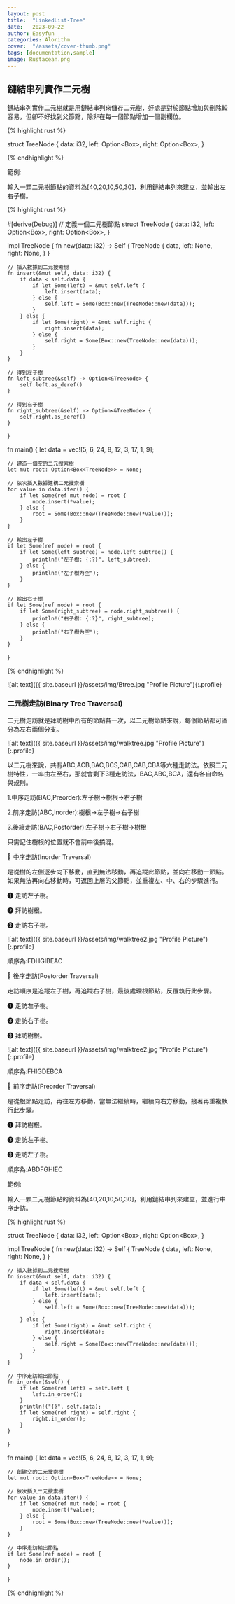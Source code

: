 ```yaml
---
layout: post
title:  "LinkedList-Tree"
date:   2023-09-22
author: Easyfun
categories: Alorithm
cover:  "/assets/cover-thumb.png"
tags: [documentation,sample]
image: Rustacean.png
---
```


## 鏈結串列實作二元樹

鏈結串列實作二元樹就是用鏈結串列來儲存二元樹，好處是對於節點增加與刪除較容易，但卻不好找到父節點，除非在每一個節點增加一個副欄位。

{% highlight rust %}

struct TreeNode {
    data: i32,
    left: Option<Box<TreeNode>>,
    right: Option<Box<TreeNode>>,
}

{% endhighlight %}

範例:

輸入一顆二元樹節點的資料為[40,20,10,50,30]，利用鏈結串列來建立，並輸出左右子樹。

{% highlight rust %}

#[derive(Debug)]
// 定義一個二元樹節點
struct TreeNode {
    data: i32,
    left: Option<Box<TreeNode>>,
    right: Option<Box<TreeNode>>,
}

impl TreeNode {
    fn new(data: i32) -> Self {
        TreeNode {
            data,
            left: None,
            right: None,
        }
    }

    // 插入數據到二元搜索樹
    fn insert(&mut self, data: i32) {
        if data < self.data {
            if let Some(left) = &mut self.left {
                left.insert(data);
            } else {
                self.left = Some(Box::new(TreeNode::new(data)));
            }
        } else {
            if let Some(right) = &mut self.right {
                right.insert(data);
            } else {
                self.right = Some(Box::new(TreeNode::new(data)));
            }
        }
    }

    // 得到左子樹
    fn left_subtree(&self) -> Option<&TreeNode> {
        self.left.as_deref()
    }

    // 得到右子樹
    fn right_subtree(&self) -> Option<&TreeNode> {
        self.right.as_deref()
    }
}

fn main() {
    let data = vec![5, 6, 24, 8, 12, 3, 17, 1, 9];

    // 建造一個空的二元搜索樹
    let mut root: Option<Box<TreeNode>> = None;

    // 依次插入數據建構二元搜索樹
    for value in data.iter() {
        if let Some(ref mut node) = root {
            node.insert(*value);
        } else {
            root = Some(Box::new(TreeNode::new(*value)));
        }
    }

    // 輸出左子樹
    if let Some(ref node) = root {
        if let Some(left_subtree) = node.left_subtree() {
            println!("左子樹: {:?}", left_subtree);
        } else {
            println!("左子樹为空");
        }
    }

    // 輸出右子樹
    if let Some(ref node) = root {
        if let Some(right_subtree) = node.right_subtree() {
            println!("右子樹: {:?}", right_subtree);
        } else {
            println!("右子樹为空");
        }
    }
}

{% endhighlight %}





![alt text]({{ site.baseurl }}/assets/img/Btree.jpg "Profile Picture"){:.profile}





### 二元樹走訪(Binary Tree Traversal)

二元樹走訪就是拜訪樹中所有的節點各一次，以二元樹節點來說，每個節點都可區分為左右兩個分支。

![alt text]({{ site.baseurl }}/assets/img/walktree.jpg "Profile Picture"){:.profile}


以二元樹來說，共有ABC,ACB,BAC,BCS,CAB,CAB,CBA等六種走訪法。依照二元樹特性，一率由左至右，那就會剩下3種走訪法，BAC,ABC,BCA，還有各自命名與規則。

1.中序走訪(BAC,Preorder):左子樹->樹根->右子樹

2.前序走訪(ABC,Inorder):樹根->左子樹->右子樹

3.後續走訪(BAC,Postorder):左子樹->右子樹->樹根

只需記住樹根的位置就不會前中後搞混。

🦔 中序走訪(Inorder Traversal)

是從樹的左側逐步向下移動，直到無法移動，再追蹤此節點，並向右移動一節點。如果無法再向右移動時，可返回上層的父節點，並重複左、中、右的步驟進行。

➊ 走訪左子樹。

➋ 拜訪樹根。

➌ 走訪右子樹。

![alt text]({{ site.baseurl }}/assets/img/walktree2.jpg "Profile Picture"){:.profile}

順序為:FDHGIBEAC

🦔 後序走訪(Postorder Traversal)

走訪順序是追蹤左子樹，再追蹤右子樹，最後處理根節點，反覆執行此步驟。

➊ 走訪左子樹。

➌ 走訪右子樹。

➌ 拜訪樹根。


![alt text]({{ site.baseurl }}/assets/img/walktree2.jpg "Profile Picture"){:.profile}

順序為:FHIGDEBCA

🦔 前序走訪(Preorder Traversal)

是從根節點走訪，再往左方移動，當無法繼續時，繼續向右方移動，接著再重複執行此步驟。

➊ 拜訪樹根。

➌ 走訪左子樹。

➌ 走訪左子樹。

順序為:ABDFGHIEC

範例:

輸入一顆二元樹節點的資料為[40,20,10,50,30]，利用鏈結串列來建立，並進行中序走訪。

{% highlight rust %}

struct TreeNode {
    data: i32,
    left: Option<Box<TreeNode>>,
    right: Option<Box<TreeNode>>,
}

impl TreeNode {
    fn new(data: i32) -> Self {
        TreeNode {
            data,
            left: None,
            right: None,
        }
    }

    // 插入數據到二元搜索樹
    fn insert(&mut self, data: i32) {
        if data < self.data {
            if let Some(left) = &mut self.left {
                left.insert(data);
            } else {
                self.left = Some(Box::new(TreeNode::new(data)));
            }
        } else {
            if let Some(right) = &mut self.right {
                right.insert(data);
            } else {
                self.right = Some(Box::new(TreeNode::new(data)));
            }
        }
    }

    // 中序走訪輸出節點
    fn in_order(&self) {
        if let Some(ref left) = self.left {
            left.in_order();
        }
        println!("{}", self.data);
        if let Some(ref right) = self.right {
            right.in_order();
        }
    }
}

fn main() {
    let data = vec![5, 6, 24, 8, 12, 3, 17, 1, 9];

    // 創建空的二元搜索樹
    let mut root: Option<Box<TreeNode>> = None;

    // 依次插入二元搜索樹
    for value in data.iter() {
        if let Some(ref mut node) = root {
            node.insert(*value);
        } else {
            root = Some(Box::new(TreeNode::new(*value)));
        }
    }

    // 中序走訪輸出節點
    if let Some(ref node) = root {
        node.in_order();
    }
}

{% endhighlight %}

